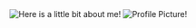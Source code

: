<img src="https://github.com/VaibhavKothi/VaibhavKothi/blob/master/output.gif" alt="Here is a little bit about me!">
<img src="http://vaibhav.wtf/Assets/loading.gif" alt="Profile Picture!">
